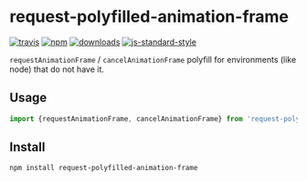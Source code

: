 # request-polyfilled-animation-frame
[![travis][travis-image]][travis-url]
[![npm][npm-image]][npm-url]
[![downloads][downloads-image]][downloads-url]
[![js-standard-style][standard-image]][standard-url]


`requestAnimationFrame` / `cancelAnimationFrame` polyfill for environments (like node) that do not have it.

## Usage

```js
import {requestAnimationFrame, cancelAnimationFrame} from 'request-polyfilled-animation-frame'
```

## Install

    npm install request-polyfilled-animation-frame

[travis-image]: https://travis-ci.org/Gozala/request-polyfilled-animation-frame.svg?branch=master
[travis-url]: https://travis-ci.org/Gozala/request-polyfilled-animation-frame
[npm-image]: https://img.shields.io/npm/v/request-polyfilled-animation-frame.svg
[npm-url]: https://npmjs.org/package/request-polyfilled-animation-frame
[downloads-image]: https://img.shields.io/npm/dm/request-polyfilled-animation-frame.svg
[downloads-url]: https://npmjs.org/package/request-polyfilled-animation-frame
[standard-image]:https://img.shields.io/badge/code%20style-standard-brightgreen.svg
[standard-url]:http://standardjs.com/
